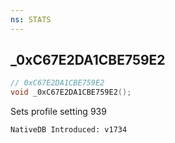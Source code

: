 ```yaml
---
ns: STATS
---
```

## _0xC67E2DA1CBE759E2

```c
// 0xC67E2DA1CBE759E2
void _0xC67E2DA1CBE759E2();
```

Sets profile setting 939

```
NativeDB Introduced: v1734
```

